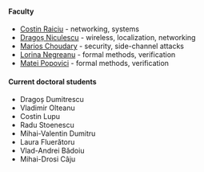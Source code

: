---
---

#### Faculty

- [Costin Raiciu](http://nets.cs.pub.ro/~costin/) - networking, systems
- [Dragoș Niculescu](http://wi-fi.cs.pub.ro/~dniculescu/) - wireless, localization, networking
- [Marios Choudary](https://cs.pub.ro/index.php/people/userprofile/marios_choudary) - security, side-channel attacks
- [Lorina Negreanu](https://cs.pub.ro/index.php/people/userprofile/lorina_negreanu) - formal methods, verification
- [Matei Popovici](https://cs.pub.ro/index.php/people/userprofile/matei_popovici) - formal methods, verification

#### Current doctoral students

- Dragoș Dumitrescu
- Vladimir Olteanu
- Costin Lupu
- Radu Stoenescu
- Mihai-Valentin Dumitru
- Laura Fluerătoru
- Vlad-Andrei Bădoiu
- Mihai-Drosi Câju

